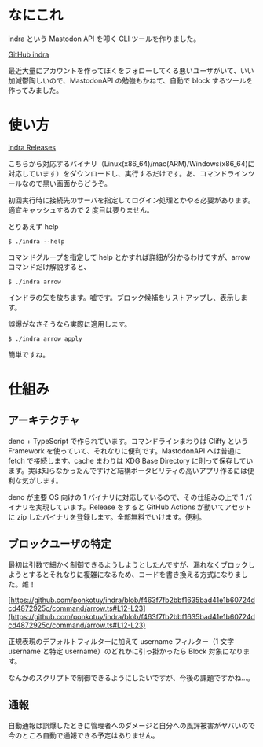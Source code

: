 # なにこれ

indra という Mastodon API を叩く CLI ツールを作りました。

[GitHub indra](https://github.com/ponkotuy/indra/)

最近大量にアカウントを作ってぼくをフォローしてくる悪いユーザがいて、いい加減鬱陶しいので、MastodonAPI の勉強もかねて、自動で block するツールを作ってみました。

# 使い方

[indra Releases](https://github.com/ponkotuy/indra/releases/)

こちらから対応するバイナリ（Linux(x86_64)/mac(ARM)/Windows(x86_64)に対応しています）をダウンロードし、実行するだけです。あ、コマンドラインツールなので黒い画面からどうぞ。

初回実行時に接続先のサーバを指定してログイン処理とかやる必要があります。適宜キャッシュするので 2 度目は要りません。

とりあえず help

```
$ ./indra --help
```

コマンドグループを指定して help とかすれば詳細が分かるわけですが、arrow コマンドだけ解説すると、

```
$ ./indra arrow
```

インドラの矢を放ちます。嘘です。ブロック候補をリストアップし、表示します。

誤爆がなさそうなら実際に適用します。

```
$ ./indra arrow apply
```

簡単ですね。

# 仕組み

## アーキテクチャ

deno + TypeScript で作られています。コマンドラインまわりは Cliffy という Framework を使っていて、それなりに便利です。MastodonAPI へは普通に fetch で接続します。cache まわりは XDG Base Directory に則って保存しています。実は知らなかったんですけど結構ポータビリティの高いアプリ作るには便利な気がします。

deno が主要 OS 向けの 1 バイナリに対応しているので、その仕組みの上で 1 バイナリを実現しています。Release をすると GitHub Actions が動いてアセットに zip したバイナリを登録します。全部無料でいけます。便利。

## ブロックユーザの特定

最初は引数で細かく制御できるようしようとしたんですが、漏れなくブロックしようとするとそれなりに複雑になるため、コードを書き換える方式になりました。雑！

[https://github.com/ponkotuy/indra/blob/f463f7fb2bbf1635bad41e1b60724dcd4872925c/command/arrow.ts#L12-L23](https://github.com/ponkotuy/indra/blob/f463f7fb2bbf1635bad41e1b60724dcd4872925c/command/arrow.ts#L12-L23)

正規表現のデフォルトフィルターに加えて username フィルター（1 文字 username と特定 username）のどれかに引っ掛かったら Block 対象になります。

なんかのスクリプトで制御できるようにしたいですが、今後の課題ですかね…。

## 通報

自動通報は誤爆したときに管理者へのダメージと自分への風評被害がヤバいので今のところ自動で通報できる予定はありません。
